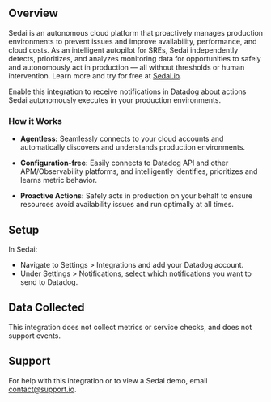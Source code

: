 
## Overview

Sedai is an autonomous cloud platform that proactively manages production environments to prevent issues and improve availability, performance, and cloud costs. As an intelligent autopilot for SREs, Sedai independently detects, prioritizes, and analyzes monitoring data for opportunities to safely and autonomously act in production — all without thresholds or human intervention. Learn more and try for free at [Sedai.io][1].

Enable this integration to receive notifications in Datadog about actions Sedai autonomously executes in your production environments.

### How it Works

* **Agentless:** Seamlessly connects to your cloud accounts and automatically discovers and understands production environments.

* **Configuration-free:** Easily connects to Datadog API and other APM/Observability platforms, and intelligently identifies, prioritizes and learns metric behavior.

* **Proactive Actions:** Safely acts in production on your behalf to ensure resources avoid availability issues and run optimally at all times.

## Setup

In Sedai:

* Navigate to Settings > Integrations and add your Datadog account.
* Under Settings > Notifications, [select which notifications][3] you want to send to Datadog. 

## Data Collected

This integration does not collect metrics or service checks, and does not support events.

## Support

For help with this integration or to view a Sedai demo, email [contact@support.io][2].


[1]: https://www.sedai.io
[2]: mailto:support@sedai.io
[3]: https://sedai.gitbook.io/sedai/sedai-user-guide/controls/notifications

